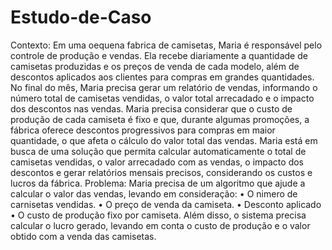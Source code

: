 # Estudo-de-Caso

Contexto:
Em uma oequena fabrica de camisetas, Maria é responsável pelo controle de produção e vendas. Ela recebe diariamente a quantidade de camisetas produzidas e os preços de venda de cada modelo, além de descontos aplicados aos clientes para compras em grandes quantidades. No final do mês, Maria precisa gerar um relatório de vendas, informando o número total de camisetas vendidas, o valor total arrecadado e o impacto dos descontos nas vendas.
Maria precisa considerar que o custo de produção de cada camiseta é fixo e que, durante algumas promoções, a fábrica oferece descontos progressivos para compras em maior quantidade, o que afeta o cálculo do valor total das vendas.
Maria está em busca de uma solução que permita calcular automaticamente o total de camisetas vendidas, o valor arrecadado com as vendas, o impacto dos descontos e gerar relatórios mensais precisos, considerando os custos e lucros da fábrica.
Problema:
Maria precisa de um algoritmo que ajude a calcular o valor das vendas, levando em consideração:
• O nimero de carnisetas vendidas.
• O preço de venda da camiseta.
• Desconto aplicado
• O custo de produção fixo por camiseta.
Além disso, o sistema precisa calcular o lucro gerado, levando em conta o custo de produção e o valor obtido com a venda das camisetas.
